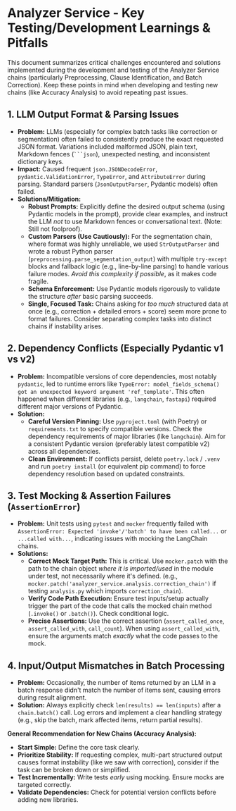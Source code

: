 # Analyzer Service - Key Testing/Development Learnings & Pitfalls

This document summarizes critical challenges encountered and solutions implemented during the development and testing of the Analyzer Service chains (particularly Preprocessing, Clause Identification, and Batch Correction). Keep these points in mind when developing and testing new chains (like Accuracy Analysis) to avoid repeating past issues.

## 1. LLM Output Format & Parsing Issues

*   **Problem:** LLMs (especially for complex batch tasks like correction or segmentation) often failed to consistently produce the exact requested JSON format. Variations included malformed JSON, plain text, Markdown fences (` ```json `), unexpected nesting, and inconsistent dictionary keys.
*   **Impact:** Caused frequent `json.JSONDecodeError`, `pydantic.ValidationError`, `TypeError`, and `AttributeError` during parsing. Standard parsers (`JsonOutputParser`, Pydantic models) often failed.
*   **Solutions/Mitigation:**
    *   **Robust Prompts:** Explicitly define the desired output schema (using Pydantic models in the prompt), provide clear examples, and instruct the LLM *not* to use Markdown fences or conversational text. (Note: Still not foolproof).
    *   **Custom Parsers (Use Cautiously):** For the segmentation chain, where format was highly unreliable, we used `StrOutputParser` and wrote a robust Python parser (`preprocessing.parse_segmentation_output`) with multiple `try-except` blocks and fallback logic (e.g., line-by-line parsing) to handle various failure modes. *Avoid this complexity if possible*, as it makes code fragile.
    *   **Schema Enforcement:** Use Pydantic models rigorously to validate the structure *after* basic parsing succeeds.
    *   **Single, Focused Task:** Chains asking for *too much* structured data at once (e.g., correction + detailed errors + score) seem more prone to format failures. Consider separating complex tasks into distinct chains if instability arises.

## 2. Dependency Conflicts (Especially Pydantic v1 vs v2)

*   **Problem:** Incompatible versions of core dependencies, most notably `pydantic`, led to runtime errors like `TypeError: model_fields_schema() got an unexpected keyword argument 'ref_template'`. This often happened when different libraries (e.g., `langchain`, `fastapi`) required different major versions of Pydantic.
*   **Solution:**
    *   **Careful Version Pinning:** Use `pyproject.toml` (with Poetry) or `requirements.txt` to specify compatible versions. Check the dependency requirements of major libraries (like `langchain`). Aim for a consistent Pydantic version (preferably latest compatible v2) across all dependencies.
    *   **Clean Environment:** If conflicts persist, delete `poetry.lock` / `.venv` and run `poetry install` (or equivalent pip command) to force dependency resolution based on updated constraints.

## 3. Test Mocking & Assertion Failures (`AssertionError`)

*   **Problem:** Unit tests using `pytest` and `mocker` frequently failed with `AssertionError: Expected 'invoke'/'batch' to have been called...` or `...called with...`, indicating issues with mocking the LangChain chains.
*   **Solutions:**
    *   **Correct Mock Target Path:** This is critical. Use `mocker.patch` with the path to the chain object *where it is imported/used* in the module under test, not necessarily where it's defined. (e.g., `mocker.patch('analyzer_service.analysis.correction_chain')` if testing `analysis.py` which imports `correction_chain`).
    *   **Verify Code Path Execution:** Ensure test inputs/setup actually trigger the part of the code that calls the mocked chain method (`.invoke()` or `.batch()`). Check conditional logic.
    *   **Precise Assertions:** Use the correct assertion (`assert_called_once`, `assert_called_with`, `call_count`). When using `assert_called_with`, ensure the arguments match *exactly* what the code passes to the mock.

## 4. Input/Output Mismatches in Batch Processing

*   **Problem:** Occasionally, the number of items returned by an LLM in a batch response didn't match the number of items sent, causing errors during result alignment.
*   **Solution:** Always explicitly check `len(results) == len(inputs)` after a `chain.batch()` call. Log errors and implement a clear handling strategy (e.g., skip the batch, mark affected items, return partial results).

**General Recommendation for New Chains (Accuracy Analysis):**

*   **Start Simple:** Define the core task clearly.
*   **Prioritize Stability:** If requesting complex, multi-part structured output causes format instability (like we saw with correction), consider if the task can be broken down or simplified.
*   **Test Incrementally:** Write tests *early* using mocking. Ensure mocks are targeted correctly.
*   **Validate Dependencies:** Check for potential version conflicts before adding new libraries.